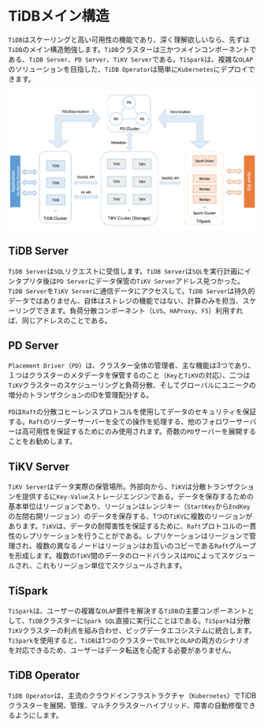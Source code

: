 # TiDBメイン構造

`TiDB`はスケーリングと高い可用性の機能であり、深く理解欲しいなら、先ずは`TiDB`のメイン構造勉強します。`TiDB`クラスターは三かつメインコンポーネントである、`TiDB Server`、`PD Server`、`TiKV Server`である。`TiSpark`は、複雑な`OLAP`のソリューションを目指した、`TiDB Operator`は簡単に`Kubernetes`にデプロイできます。

![architecture](./img/tidb-architecture.png)

## TiDB Server

`TiDB Server`は`SQL`リクエストに受信します。`TiDB Server`は`SQL`を実行計画にインタプリタ後は`PD Server`にデータ保管の`TiKV Server`アドレス見つかった。`TiDB Server`を`TiKV Server`に通信データにアクセスして。`TiDB Server`は持久的データではありません、自体はストレジの機能ではない、計算のみを担当、スケーリングできます。負荷分散コンポーネント（`LVS`、`HAProxy`、`F5`）利用すれば、同じアドレスのことである。

## PD Server

`Placement Driver`（`PD`）は、クラスター全体の管理者、主な機能は3つであり、１つはクラスターのメタデータを保管するのこと（`Key`と`TiKV`の対応）、二つは`TiKV`クラスターのスケジューリングと負荷分散、そしてグローバルにユニークの増分のトランザクションのIDを管理配分する。

`PD`は`Raft`の分散コヒーレンスプロトコルを使用してデータのセキュリティを保証する。`Raft`のリーダーサーバーを全ての操作を処理する、他のフォロワーサーバーは高可用性を保証するためにのみ使用されます。奇数の`PD`サーバーを展開することをお勧めします。

## TiKV Server

`TiKV Server`はデータ実際の保管場所。外部向から、`TiKV`は分散トランザクションを提供するに`Key-Value`ストレージエンジンである。データを保存するための基本単位はリージョンであり、リージョンはレンジキー（`StartKey`から`EndKey`の左閉右開リージョン）のデータを保存する、1つの`TiKV`に複数のリージョンがあります。`TiKV`は、データの耐障害性を保証するために、`Raft`プロトコルの一貫性のレプリケーションを行うことがである。レプリケーションはリージョンで管理され、複数の異なるノードはリージョンはお互いのコピーである`Raft`グループを形成します。複数の`TiKV`間のデータのロードバランスは`PD`によってスケジュールされ、これもリージョン単位でスケジュールされます。

## TiSpark

`TiSpark`は、ユーザーの複雑な`OLAP`要件を解決する`TiDB`の主要コンポーネントとして、`TiDB`クラスターに`Spark SQL`直接に実行にことはである。`TiSpark`は分散`TiKV`クラスターの利点を組み合わせ、ビッグデータエコシステムに統合します。`TiSpark`を使用すると、`TiDB`は1つのクラスターで`OLTP`と`OLAP`の両方のシナリオを対応できるため、ユーザーはデータ転送を心配する必要がありません。

## TiDB Operator

`TiDB Operator`は、主流のクラウドインフラストラクチャ（`Kubernetes`）でTiDBクラスターを展開、管理、マルチクラスターハイブリッド、障害の自動修復できるようにします。
